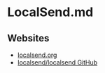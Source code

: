 # LocalSend.md

## Websites

* [localsend.org](https://localsend.org/)
* [localsend/localsend GitHub](https://github.com/localsend/localsend)
